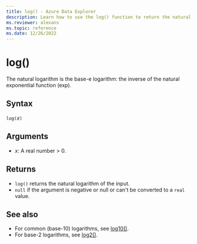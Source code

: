```yaml
---
title: log() - Azure Data Explorer
description: Learn how to use the log() function to return the natural logarithm of the input.
ms.reviewer: alexans
ms.topic: reference
ms.date: 12/26/2022
---
```

# log()

The natural logarithm is the base-e logarithm: the inverse of the natural exponential function (exp).  

## Syntax

`log(`*x*`)`

## Arguments

* *x*: A real number > 0.

## Returns

* `log()` returns the natural logarithm of the input.
* `null` if the argument is negative or null or can't be converted to a `real` value.

## See also

* For common (base-10) logarithms, see [log10()](log10-function.md).
* For base-2 logarithms, see [log2()](log2-function.md).
